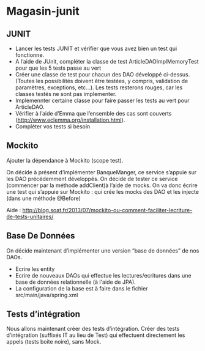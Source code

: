 Magasin-junit
============

JUNIT
---------------------
* Lancer les tests JUNIT et vérifier que vous avez bien un test qui fonctionne.
* A l’aide de JUnit, compléter la classe de test ArticleDAOImplMemoryTest pour que les 5 tests passe au vert
* Créer une classe de test pour chacun des DAO développé ci-dessus. (Toutes les possibilités doivent être testées, y compris, validation de paramètres, exceptions, etc...). Les tests resterons rouges, car les classes testés ne sont pas implementer.
* Implemennter certaine classe pour faire passer les tests au vert pour ArticleDAO.
* Vérifier à l’aide d’Emma que l’ensemble des cas sont couverts (http://www.eclemma.org/installation.html).
* Compléter vos tests si besoin


Mockito 
-------------------
Ajouter la dépendance à Mockito (scope test).
    
On décide à présent d’implémenter BanqueManger, ce service s’appuie sur les DAO précédemment développés. On décide de tester ce service (commencer par la méthode addClient)à l’aide de mocks.
On va donc écrire une test qui s’appuie sur Mockito : qui crée les mocks des DAO et les injecte (dans une méthode @Before)

Aide : http://blog.soat.fr/2013/07/mockito-ou-comment-faciliter-lecriture-de-tests-unitaires/

Base De Données
-----------------
On décide maintenant d’implémenter une version “base de données” de nos DAOs. 
* Ecrire les entity
* Ecrire de nouveaux DAOs qui effectue les lectures/ecritures dans une base de données relationnelle (à l'aide de JPA).
* La configuration de la base est à faire dans le fichier src/main/java/spring.xml


Tests d’intégration
----------------------
Nous allons maintenant créer des tests d’intégration. Créer des tests d’intégration (suffixés IT au lieu de Test) qui effectuent directement les appels (tests boite noire), sans Mock. 
